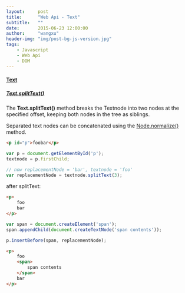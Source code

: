 ```yaml
---
layout:     post
title:      "Web Api - Text"
subtitle:   ""
date:       2015-06-23 12:00:00
author:     "wangxu"
header-img: "img/post-bg-js-version.jpg"
tags:
    - Javascript
    - Web Api
    - DOM
---
```


#### [Text](https://developer.mozilla.org/en-US/docs/Web/API/Text)

##### [Text.splitText()](https://developer.mozilla.org/en-US/docs/Web/API/Text/splitText)

The **Text.splitText()** method breaks the Textnode into two nodes at the specified offset, keeping both nodes in the tree as siblings.

Separated text nodes can be concatenated using the [Node.normalize()](https://developer.mozilla.org/en-US/docs/Web/API/Node/normalize) method.

```html
<p id="p">foobar</p>
```

```javascript
var p = document.getElementById('p');
textnode = p.firstChild;

// now replacementNode = 'bar', textnode = 'foo'
var replacementNode = textnode.splitText(3);
```
after splitText:

```html
<p>
    foo
    bar
</p>
```

```javascript
var span = document.createElement('span');
span.appendChild(document.createTextNode('span contents'));

p.insertBefore(span, replacementNode);
```

```html
<p>
    foo
    <span>
        span contents
    </span>
    bar
</p>
```

